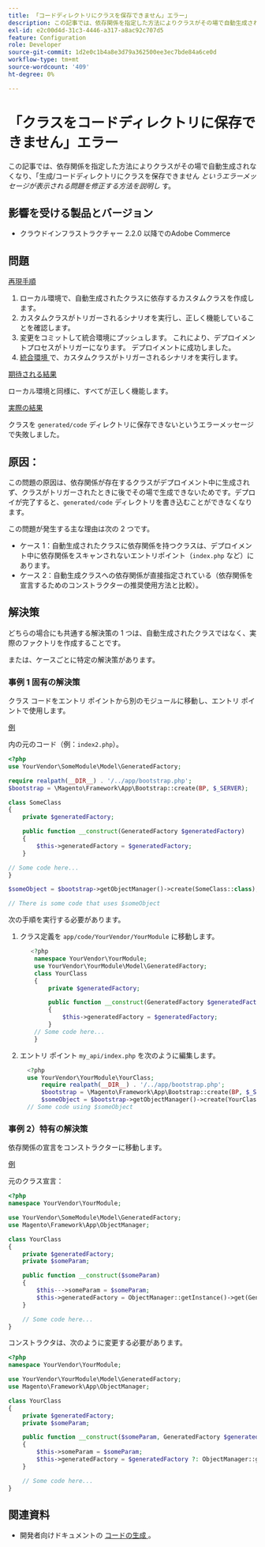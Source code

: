 ```yaml
---
title: 「コードディレクトリにクラスを保存できません」エラー」
description: この記事では、依存関係を指定した方法によりクラスがその場で自動生成されなくなり、「Class cannot be saved in the generated/code directory」*というエラーメッセージが表示される問題の修正方法を説明します。
exl-id: e2c00d4d-31c3-4446-a317-a8ac92c707d5
feature: Configuration
role: Developer
source-git-commit: 1d2e0c1b4a8e3d79a362500ee3ec7bde84a6ce0d
workflow-type: tm+mt
source-wordcount: '409'
ht-degree: 0%

---
```


# 「クラスをコードディレクトリに保存できません」エラー

この記事では、依存関係を指定した方法によりクラスがその場で自動生成されなくなり、「生成/コードディレクトリにクラスを保存できません *というエラーメッセージが表示される問題を修正する方法を説明し* す。

## 影響を受ける製品とバージョン

* クラウドインフラストラクチャー 2.2.0 以降でのAdobe Commerce

## 問題

<u> 再現手順 </u>

1. ローカル環境で、自動生成されたクラスに依存するカスタムクラスを作成します。
1. カスタムクラスがトリガーされるシナリオを実行し、正しく機能していることを確認します。
1. 変更をコミットして統合環境にプッシュします。 これにより、デプロイメントプロセスがトリガーになります。 デプロイメントに成功しました。
1. [ 統合環境 ](/help/announcements/adobe-commerce-announcements/integration-environment-enhancement-request-pro-and-starter.md) で、カスタムクラスがトリガーされるシナリオを実行します。

<u> 期待される結果 </u>

ローカル環境と同様に、すべてが正しく機能します。

<u> 実際の結果 </u>

クラスを `generated/code` ディレクトリに保存できないというエラーメッセージで失敗しました。

## 原因：

この問題の原因は、依存関係が存在するクラスがデプロイメント中に生成されず、クラスがトリガーされたときに後でその場で生成できないためです。デプロイが完了すると、`generated/code` ディレクトリを書き込むことができなくなります。

この問題が発生する主な理由は次の 2 つです。

* ケース 1：自動生成されたクラスに依存関係を持つクラスは、デプロイメント中に依存関係をスキャンされないエントリポイント（`index.php` など）にあります。
* ケース 2：自動生成クラスへの依存関係が直接指定されている（依存関係を宣言するためのコンストラクターの推奨使用方法と比較）。

## 解決策

どちらの場合にも共通する解決策の 1 つは、自動生成されたクラスではなく、実際のファクトリを作成することです。

または、ケースごとに特定の解決策があります。

### 事例 1 固有の解決策

クラス コードをエントリ ポイントから別のモジュールに移動し、エントリ ポイントで使用します。

<u> 例 </u>

内の元のコード（例：`index2.php`）。

```php
<?php
use YourVendor\SomeModule\Model\GeneratedFactory;

require realpath(__DIR__) . '/../app/bootstrap.php';
$bootstrap = \Magento\Framework\App\Bootstrap::create(BP, $_SERVER);

class SomeClass
{
    private $generatedFactory;

    public function __construct(GeneratedFactory $generatedFactory)
    {
        $this->generatedFactory = $generatedFactory;
    }

// Some code here...
}

$someObject = $bootstrap->getObjectManager()->create(SomeClass::class);

// There is some code that uses $someObject
```

次の手順を実行する必要があります。

1. クラス定義を `app/code/YourVendor/YourModule` に移動します。

   ```php
      <?php
       namespace YourVendor\YourModule;
       use YourVendor\YourModule\Model\GeneratedFactory;
       class YourClass
       {
           private $generatedFactory;
   
           public function __construct(GeneratedFactory $generatedFactory)
           {
               $this->generatedFactory = $generatedFactory;
           }
       // Some code here...
       }
   ```

1. エントリ ポイント `my_api/index.php` を次のように編集します。

   ```php
     <?php
     use YourVendor\YourModule\YourClass;
         require realpath(__DIR__) . '/../app/bootstrap.php';
         $bootstrap = \Magento\Framework\App\Bootstrap::create(BP, $_SERVER);
         $someObject = $bootstrap->getObjectManager()->create(YourClass::class);
     // Some code using $someObject
   ```

### 事例 2）特有の解決策

依存関係の宣言をコンストラクターに移動します。

<u> 例 </u>

元のクラス宣言：

```php
<?php
namespace YourVendor\YourModule;

use YourVendor\SomeModule\Model\GeneratedFactory;
use Magento\Framework\App\ObjectManager;

class YourClass
{
    private $generatedFactory;
    private $someParam;

    public function __construct($someParam)
    {
        $this--->someParam = $someParam;
        $this->generatedFactory = ObjectManager::getInstance()->get(GeneratedFactory::class);
    }

    // Some code here...
}
```

コンストラクタは、次のように変更する必要があります。

```php
<?php
namespace YourVendor\YourModule;

use YourVendor\YourModule\Model\GeneratedFactory;
use Magento\Framework\App\ObjectManager;

class YourClass
{
    private $generatedFactory;
    private $someParam;

    public function __construct($someParam, GeneratedFactory $generatedFactory = null)
    {
        $this->someParam = $someParam;
        $this->generatedFactory = $generatedFactory ?: ObjectManager::getInstance()->get(GeneratedFactory::class);
    }

    // Some code here...
}
```

## 関連資料

* 開発者向けドキュメントの [ コードの生成 ](https://devdocs.magento.com/guides/v2.3/extension-dev-guide/code-generation.html)。

